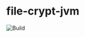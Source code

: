 # file-crypt-jvm
![Build](https://github.com/corootine/file-crypt-jvm/workflows/Build/badge.svg?branch=master)